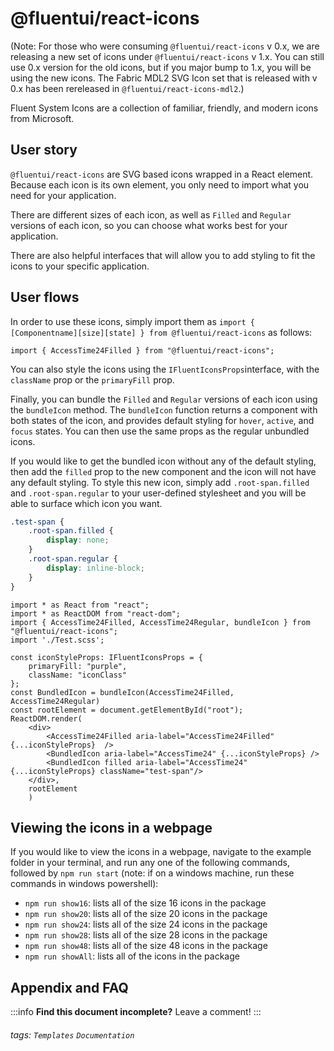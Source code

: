 @fluentui/react-icons
===

(Note: For those who were consuming `@fluentui/react-icons` v 0.x, we are releasing a new set of icons under `@fluentui/react-icons` v 1.x. You can still use 0.x version for the old icons, but if you major bump to 1.x, you will be using the new icons. The Fabric MDL2 SVG Icon set that is released with v 0.x has been rereleased in `@fluentui/react-icons-mdl2`.)

Fluent System Icons are a collection of familiar, friendly, and modern icons from Microsoft.

User story
---

`@fluentui/react-icons` are SVG based icons wrapped in a React element. Because each icon is its own element, you only need to import what you need for your application. 

There are different sizes of each icon, as well as `Filled` and `Regular` versions of each icon, so you can choose what works best for your application.

There are also helpful interfaces that will allow you to add styling to fit the icons to your specific application.

User flows
---
In order to use these icons, simply import them as `import { [Componentname][size][state] } from @fluentui/react-icons` as follows:

```tsx
import { AccessTime24Filled } from "@fluentui/react-icons";
```
You can also style the icons using the `IFluentIconsProps`interface, with the `className` prop or the `primaryFill` prop.

Finally, you can bundle the `Filled` and `Regular` versions of each icon using the `bundleIcon` method. The `bundleIcon` function returns a component with both states of the icon, and provides default styling for `hover`, `active`, and `focus` states. You can then use the same props as the regular unbundled icons.

If you would like to get the bundled icon without any of the default styling, then add the `filled` prop to the new component and the icon will not have any default styling. To style this new icon, simply add `.root-span.filled` and `.root-span.regular` to your user-defined stylesheet and you will be able to surface which icon you want.


```scss
.test-span {
    .root-span.filled {
        display: none;
    }
    .root-span.regular {
        display: inline-block;
    }
}
```

```tsx
import * as React from "react";
import * as ReactDOM from "react-dom";
import { AccessTime24Filled, AccessTime24Regular, bundleIcon } from "@fluentui/react-icons";
import './Test.scss';

const iconStyleProps: IFluentIconsProps = {
    primaryFill: "purple",
    className: "iconClass"
};
const BundledIcon = bundleIcon(AccessTime24Filled, AccessTime24Regular)
const rootElement = document.getElementById("root");
ReactDOM.render(
    <div>
        <AccessTime24Filled aria-label="AccessTime24Filled" {...iconStyleProps}  />
        <BundledIcon aria-label="AccessTime24" {...iconStyleProps} />
        <BundledIcon filled aria-label="AccessTime24" {...iconStyleProps} className="test-span"/>
    </div>, 
    rootElement
    )
```

Viewing the icons in a webpage
---
If you would like to view the icons in a webpage, navigate to the example folder in your terminal, and run any one of the following commands, followed by `npm run start` (note: if on a windows machine, run these commands in windows powershell):

- `npm run show16`: lists all of the size 16 icons in the package
- `npm run show20`: lists all of the size 20 icons in the package
- `npm run show24`: lists all of the size 24 icons in the package
- `npm run show28`: lists all of the size 28 icons in the package
- `npm run show48`: lists all of the size 48 icons in the package
- `npm run showAll`: lists all of the icons in the package

## Appendix and FAQ

:::info
**Find this document incomplete?** Leave a comment!
:::

###### tags: `Templates` `Documentation`